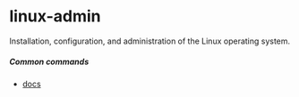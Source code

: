 # linux-admin

Installation, configuration, and administration of the Linux operating system. 

##### Common commands
* [docs](/docs)


